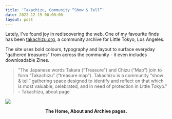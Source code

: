 ```yaml
---
title: 'Takachizu, Community “Show & Tell”'
date: 2022-12-15 00:00:00
layout: post
---
```


Lately, I've found joy in rediscovering the web. One of my favourite finds has been [takachizu.org](http://takachizu.org), a community archive for Little Tokyo, Los Angeles. 

The site uses bold colours, typography and layout to surface everyday "gathered treasures" from across the community - it even includes downloadable Zines.

> "The Japanese words Takara (“Treasure”) and Chizu (“Map”) join to form “Takachizu” (“treasure map”). Takachizu is a community “show & tell” gathering space designed to identify and reflect on that which is most valuable, celebrated, and in need of protection in Little Tokyo." - Takachizu, about page

![](/images/posts/TakachizuCommunityShow&Tell1.png)

<figcaption align = "center"><b>The Home, About and Archive pages.</b></figcaption>